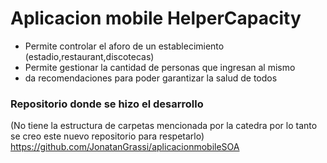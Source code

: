 # Aplicacion mobile HelperCapacity

* Permite controlar el aforo de un establecimiento (estadio,restaurant,discotecas)
* Permite gestionar la cantidad de personas que ingresan al mismo
* da recomendaciones para poder garantizar la salud de todos

### Repositorio donde se hizo el desarrollo 
(No tiene la estructura de carpetas mencionada por la catedra por lo tanto se creo este nuevo repositorio para respetarlo)
https://github.com/JonatanGrassi/aplicacionmobileSOA
